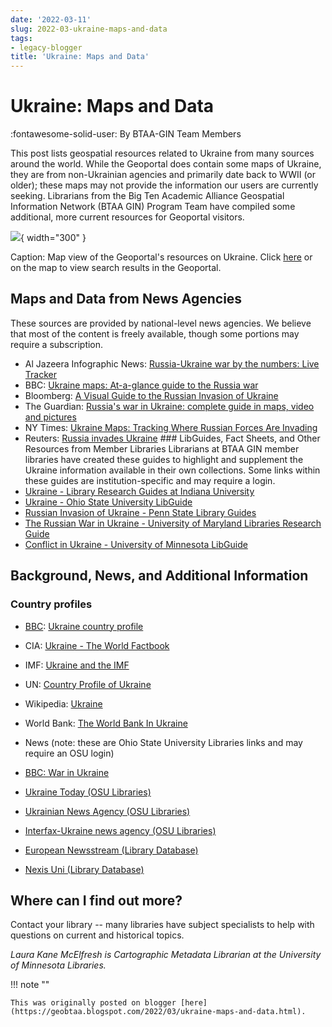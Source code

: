 ```yaml
---
date: '2022-03-11'
slug: 2022-03-ukraine-maps-and-data
tags:
- legacy-blogger
title: 'Ukraine: Maps and Data'
---
```


# Ukraine: Maps and Data

:fontawesome-solid-user: By BTAA-GIN Team Members

This post lists geospatial resources related to Ukraine from many sources around the world. While the Geoportal does contain some maps of Ukraine, they are from non-Ukrainian agencies and primarily date back to WWII (or older); these maps may not provide the information our users are currently seeking. Librarians from the Big Ten Academic Alliance Geospatial Information Network (BTAA GIN) Program Team have compiled some additional, more current resources for Geoportal visitors.

[![](https://lh3.googleusercontent.com/aBojcdlN-A-bJ9RGgoVYFhAfhAlNAa97hvK7XX89h1zjRDaG5wlZwZ_dW8DqLzwrmE-3CQiT3kXnoM_QNEUFHNvmU78C6OxMPnkon1ywMaUWW_kyqszyHsV5qDUNEh_zg6gLCjVE)](https://geo.btaa.org/?f%5Bdct_spatial_sm%5D%5B%5D=Ukraine&view=mapview){ width="300" }

<!-- more -->

Caption: Map view of the Geoportal's resources on Ukraine. Click  [here](https://geo.btaa.org/?f%5Bdct_spatial_sm%5D%5B%5D=Ukraine&view=mapview) or on the map to view search results in the Geoportal.

## Maps and Data from News Agencies 

These sources are provided by national-level news agencies. We believe that most of the content is freely available, though some portions may require a subscription.

* Al Jazeera Infographic News: [Russia-Ukraine war by the numbers: Live Tracker](https://www.aljazeera.com/news/2022/2/28/russia-ukraine-crisis-in-maps-and-charts-live-news-interactive)
* BBC: [Ukraine maps: At-a-glance guide to the Russia war](https://www.bbc.com/news/world-europe-60506682)
* Bloomberg: [A Visual Guide to the Russian Invasion of Ukraine](https://www.bloomberg.com/graphics/2022-ukraine-russia-us-nato-conflict/)
* The Guardian: [Russia's war in Ukraine: complete guide in maps, video and pictures](https://www.theguardian.com/world/2022/mar/03/russias-war-in-ukraine-complete-guide-in-maps-video-and-pictures)
* NY Times: [Ukraine Maps: Tracking Where Russian Forces Are Invading](https://www.nytimes.com/interactive/2022/world/europe/ukraine-maps.html)
* Reuters: [Russia invades Ukraine](https://graphics.reuters.com/UKRAINE-CRISIS/zdpxokdxzvx/) ### LibGuides, Fact Sheets, and Other Resources from Member Libraries Librarians at BTAA GIN member libraries have created these guides to highlight and supplement the Ukraine information available in their own collections. Some links within these guides are institution-specific and may require a login.
* [Ukraine - Library Research Guides at Indiana University](https://guides.libraries.indiana.edu/c.php?g=199682)
* [Ukraine - Ohio State University LibGuide](https://guides.osu.edu/ukraine)
* [Russian Invasion of Ukraine - Penn State Library Guides](https://guides.libraries.psu.edu/ukraine)
* [The Russian War in Ukraine - University of Maryland Libraries Research Guide](https://lib.guides.umd.edu/russian-war-ukraine)
* [Conflict in Ukraine - University of Minnesota LibGuide](https://libguides.umn.edu/ukraineconflict)


## Background, News, and Additional Information

### Country profiles

* [BBC](https://www.bbc.com/news/world-europe-18018002): [Ukraine country profile](https://www.bbc.com/news/world-europe-18018002)
* CIA: [Ukraine - The World Factbook](https://www.cia.gov/the-world-factbook/countries/ukraine/)
* IMF: [Ukraine and the IMF](https://www.imf.org/en/Countries/UKR)
* UN: [Country Profile of Ukraine](https://unstats.un.org/unsd/dnss/docViewer.aspx?docID=676#start)
* Wikipedia: [Ukraine](https://en.wikipedia.org/wiki/Ukraine)
* World Bank: [The World Bank In Ukraine](https://www.worldbank.org/en/country/ukraine)

* News (note: these are Ohio State University Libraries links and may require an OSU login)

* [BBC: War in Ukraine](https://www.bbc.com/news/world-60525350)
* [Ukraine Today (OSU Libraries)](https://library.ohio-state.edu/record=b7420945~S7)
* [Ukrainian News Agency (OSU Libraries)](https://library.ohio-state.edu/search~S7?/++export/++export/1,-1,-1,B/export#:~:text=%C2%A0-,Ukrainian/0news,-agency/0\(Online/0%3A/0Serials)
* [Interfax-Ukraine news agency (OSU Libraries)](https://library.ohio-state.edu/record=b7418301~S7)
* [European Newsstream (Library Database)](https://library.ohio-state.edu/record=e1002192~S7)
* [Nexis Uni (Library Database)](https://library.ohio-state.edu/record=e1002263~S7) 

## Where can I find out more?

Contact your library -- many libraries have subject specialists to help with questions on current and historical topics.

_Laura Kane McElfresh is Cartographic Metadata Librarian at the University of Minnesota Libraries._
  
!!! note ""

	This was originally posted on blogger [here](https://geobtaa.blogspot.com/2022/03/ukraine-maps-and-data.html).


